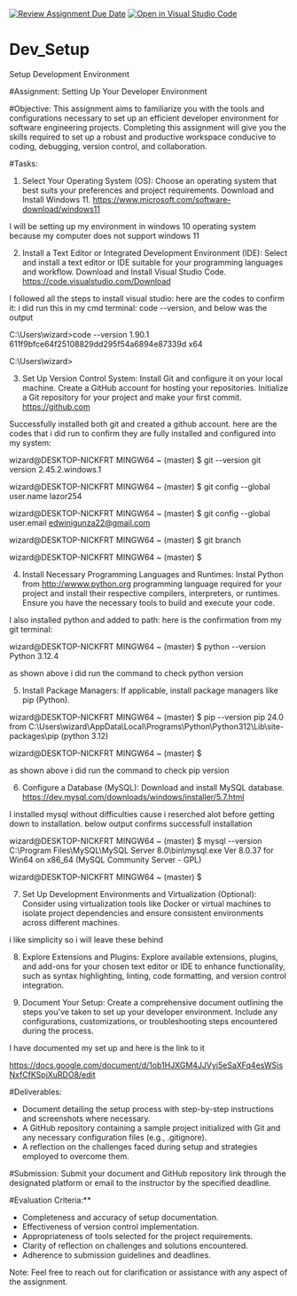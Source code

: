 [![Review Assignment Due Date](https://classroom.github.com/assets/deadline-readme-button-24ddc0f5d75046c5622901739e7c5dd533143b0c8e959d652212380cedb1ea36.svg)](https://classroom.github.com/a/vbnbTt5m)
[![Open in Visual Studio Code](https://classroom.github.com/assets/open-in-vscode-718a45dd9cf7e7f842a935f5ebbe5719a5e09af4491e668f4dbf3b35d5cca122.svg)](https://classroom.github.com/online_ide?assignment_repo_id=15262579&assignment_repo_type=AssignmentRepo)
# Dev_Setup
Setup Development Environment

#Assignment: Setting Up Your Developer Environment

#Objective:
This assignment aims to familiarize you with the tools and configurations necessary to set up an efficient developer environment for software engineering projects. Completing this assignment will give you the skills required to set up a robust and productive workspace conducive to coding, debugging, version control, and collaboration.

#Tasks:

1. Select Your Operating System (OS):
   Choose an operating system that best suits your preferences and project requirements. Download and Install Windows 11. https://www.microsoft.com/software-download/windows11

I will be setting up my environment in windows 10 operating system because my computer does not support windows 11 


2. Install a Text Editor or Integrated Development Environment (IDE):
   Select and install a text editor or IDE suitable for your programming languages and workflow. Download and Install Visual Studio Code. https://code.visualstudio.com/Download

I followed all the steps to install visual studio:
here are the codes to confirm it: i did run this in my cmd terminal: code --version, and below was the output

 C:\Users\wizard>code --version
1.90.1
611f9bfce64f25108829dd295f54a6894e87339d
x64

C:\Users\wizard>



3. Set Up Version Control System:
   Install Git and configure it on your local machine. Create a GitHub account for hosting your repositories. Initialize a Git repository for your project and make your first commit. https://github.com

Successfully installed both git and created a github account. here are the codes that i did run to confirm they are fully installed and configured into my system:


wizard@DESKTOP-NICKFRT MINGW64 ~ (master)
$ git --version
git version 2.45.2.windows.1

wizard@DESKTOP-NICKFRT MINGW64 ~ (master)
$ git config --global user.name
lazor254

wizard@DESKTOP-NICKFRT MINGW64 ~ (master)
$ git config --global user.email
edwinigunza22@gmail.com

wizard@DESKTOP-NICKFRT MINGW64 ~ (master)
$ git branch

wizard@DESKTOP-NICKFRT MINGW64 ~ (master)
$





4. Install Necessary Programming Languages and Runtimes:
  Instal Python from http://wwww.python.org programming language required for your project and install their respective compilers, interpreters, or runtimes. Ensure you have the necessary tools to build and execute your code.

I also installed python and added to path:
 here is the confirmation from my git terminal:

 wizard@DESKTOP-NICKFRT MINGW64 ~ (master)
$ python --version
Python 3.12.4

as shown above i did run the command to check python version


5. Install Package Managers:
   If applicable, install package managers like pip (Python).


wizard@DESKTOP-NICKFRT MINGW64 ~ (master)
$ pip --version
pip 24.0 from C:\Users\wizard\AppData\Local\Programs\Python\Python312\Lib\site-packages\pip (python 3.12)

wizard@DESKTOP-NICKFRT MINGW64 ~ (master)
$

as shown above i did run the command to check pip version


6. Configure a Database (MySQL):
   Download and install MySQL database. https://dev.mysql.com/downloads/windows/installer/5.7.html

I installed mysql without difficulties cause i reserched alot before getting down to installation. below output confirms successfull installation

wizard@DESKTOP-NICKFRT MINGW64 ~ (master)
$ mysql --version
C:\Program Files\MySQL\MySQL Server 8.0\bin\mysql.exe  Ver 8.0.37 for Win64 on x86_64 (MySQL Community Server - GPL)

wizard@DESKTOP-NICKFRT MINGW64 ~ (master)
$


7. Set Up Development Environments and Virtualization (Optional):
   Consider using virtualization tools like Docker or virtual machines to isolate project dependencies and ensure consistent environments across different machines.
   
i like simplicity so i will leave these behind

8. Explore Extensions and Plugins:
   Explore available extensions, plugins, and add-ons for your chosen text editor or IDE to enhance functionality, such as syntax highlighting, linting, code formatting, and version control integration.

9. Document Your Setup:
    Create a comprehensive document outlining the steps you've taken to set up your developer environment. Include any configurations, customizations, or troubleshooting steps encountered during the process. 


I have documented my set up and here is the link to it

https://docs.google.com/document/d/1ob1HJXGM4JJVyi5eSaXFq4esWSjsNxfCfKSpjXuRDO8/edit



#Deliverables:
- Document detailing the setup process with step-by-step instructions and screenshots where necessary.
- A GitHub repository containing a sample project initialized with Git and any necessary configuration files (e.g., .gitignore).
- A reflection on the challenges faced during setup and strategies employed to overcome them.

#Submission:
Submit your document and GitHub repository link through the designated platform or email to the instructor by the specified deadline.

#Evaluation Criteria:**
- Completeness and accuracy of setup documentation.
- Effectiveness of version control implementation.
- Appropriateness of tools selected for the project requirements.
- Clarity of reflection on challenges and solutions encountered.
- Adherence to submission guidelines and deadlines.

Note: Feel free to reach out for clarification or assistance with any aspect of the assignment.
